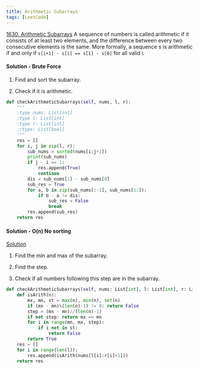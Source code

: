 ```yaml
---
title: Arithmetic Subarrays
tags: [LeetCode]
---
```


[1630. Arithmetic Subarrays](https://leetcode.com/problems/arithmetic-subarrays/)
A sequence of numbers is called arithmetic if it consists of at least two elements, and the difference between every two consecutive elements is the same. More formally, a sequence s is arithmetic if and only if `s[i+1] - s[i] == s[1] - s[0]` for all valid i.
#### Solution - Brute Force  
1. Find and sort the subarray.

1. Check if it is arithmetic.
```python
def checkArithmeticSubarrays(self, nums, l, r):
    """
    :type nums: List[int]
    :type l: List[int]
    :type r: List[int]
    :rtype: List[bool]
    """
    res = []
    for i, j in zip(l, r):
        sub_nums = sorted(nums[i:j+1])
        print(sub_nums)
        if j - i == 1:
            res.append(True)
            continue
        dis = sub_nums[1] - sub_nums[0]
        sub_res = True
        for a, b in zip(sub_nums[:-1], sub_nums[1:]):
            if b - a != dis:
                sub_res = False
                break
        res.append(sub_res)
    return res
```
#### Solution - O(n) No sorting
[Solution](https://leetcode.com/problems/arithmetic-subarrays/discuss/909120/python3-using-set-no-sorting-O(MN))
1. Find the min and max of the subarray.

1. Find the step.

1. Check if all numbers following this step are in the subarray.
```python
def checkArithmeticSubarrays(self, nums: List[int], l: List[int], r: List[int]) -> List[bool]:
    def isArith(n):
        mx, mn, st = max(n), min(n), set(n)
        if (mx - mn)%(len(n)-1) != 0: return False
        step = (mx - mn)//(len(n)-1)
        if not step: return mx == mn
        for i in range(mn, mx, step):
            if i not in st:
                return False
        return True       
    res = []
    for i in range(len(l)):
        res.append(isArith(nums[l[i]:r[i]+1]))
    return res
```